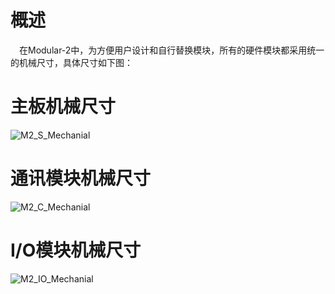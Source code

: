 # 概述
&ensp;&ensp;在Modular-2中，为方便用户设计和自行替换模块，所有的硬件模块都采用统一的机械尺寸，具体尺寸如下图：

# 主板机械尺寸

![M2_S_Mechanial](https://github.com/modular2/modular-2/blob/master/images/M2_S_Mechanial.jpg)
# 通讯模块机械尺寸

![M2_C_Mechanial](https://github.com/modular2/modular-2/blob/master/images/M2_C_Mechanial.jpg)
# I/O模块机械尺寸

![M2_IO_Mechanial](https://github.com/modular2/modular-2/blob/master/images/M2_IO_Mechanial.jpg)



